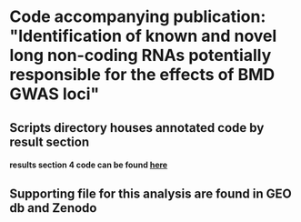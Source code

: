 # Code accompanying publication: "Identification of known and novel long non-coding RNAs potentially responsible for the effects of BMD GWAS loci"

## Scripts directory houses annotated code by result section
#### results section 4 code can be found [here](https://github.com/basel-maher/BMD_TWAS_colocalization)
## Supporting file for this analysis are found in GEO db and Zenodo
